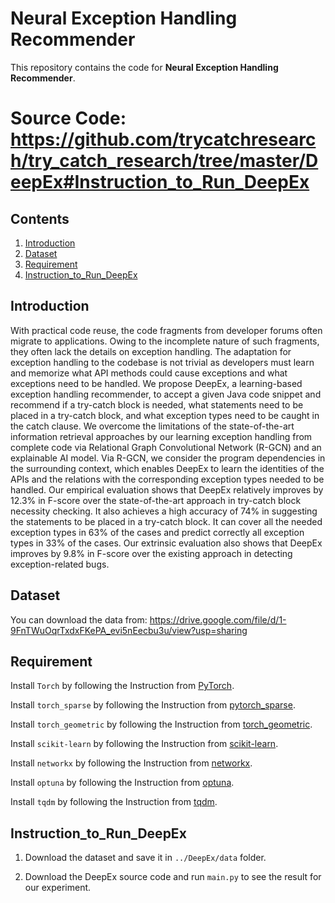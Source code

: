 # Neural Exception Handling Recommender

<p aligh="center"> This repository contains the code for <b>Neural Exception Handling Recommender</b>.</p>

# Source Code: https://github.com/trycatchresearch/try_catch_research/tree/master/DeepEx#Instruction_to_Run_DeepEx


## Contents
1. [Introduction](#Introduction)
2. [Dataset](#Dataset)
3. [Requirement](#Requirement)
4. [Instruction_to_Run_DeepEx](#Instruction_to_Run_DeepEx)

## Introduction

With practical code reuse, the code fragments from developer forums often migrate to applications. Owing to the incomplete nature of such fragments, they often lack the details on exception handling. The adaptation for exception handling to the codebase is not trivial as developers must learn and memorize what API methods could cause exceptions and what exceptions need to be handled. We propose DeepEx, a learning-based exception handling recommender, to accept a given Java code snippet and recommend if a try-catch block is needed, what statements need to be placed in a try-catch block, and what exception types need to be caught in the catch clause. We overcome the limitations of the state-of-the-art information retrieval approaches by our learning exception handling from complete code via Relational Graph Convolutional Network (R-GCN) and an explainable AI model. Via R-GCN, we consider the program dependencies in the surrounding context, which enables DeepEx to learn the identities of the APIs and the relations with the corresponding exception types needed to be handled. Our empirical evaluation shows that DeepEx relatively improves by 12.3% in F-score over the state-of-the-art approach in try-catch block necessity checking. It also achieves a high accuracy of 74% in suggesting the statements to be placed in a try-catch block. It can cover all the needed exception types in 63% of the cases and predict correctly all exception types in 33% of the cases. Our extrinsic evaluation also shows that DeepEx improves by 9.8% in F-score over the existing approach in detecting exception-related bugs.


## Dataset

You can download the data from: https://drive.google.com/file/d/1-9FnTWuOqrTxdxFKePA_evi5nEecbu3u/view?usp=sharing

## Requirement

Install ```Torch``` by following the Instruction from [PyTorch](https://pytorch.org/get-started/locally).

Install ```torch_sparse``` by following the Instruction from [pytorch_sparse](https://github.com/rusty1s/pytorch_sparse).

Install ```torch_geometric``` by following the Instruction from [torch_geometric](https://pytorch-geometric.readthedocs.io/en/latest/notes/installation.html).

Install ```scikit-learn``` by following the Instruction from [scikit-learn](https://scikit-learn.org/stable/getting_started.html).

Install ```networkx``` by following the Instruction from [networkx](https://networkx.org/documentation/stable/install.html).

Install ```optuna``` by following the Instruction from [optuna](https://optuna.org/#installation).

Install ```tqdm``` by following the Instruction from [tqdm](https://github.com/tqdm/tqdm).

## Instruction_to_Run_DeepEx

1. Download the dataset and save it in ```../DeepEx/data``` folder.

2. Download the DeepEx source code and run ```main.py``` to see the result for our experiment. 
